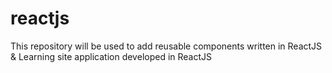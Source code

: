 # reactjs
This repository will be used to add reusable components written in ReactJS &amp; Learning site application developed in ReactJS

